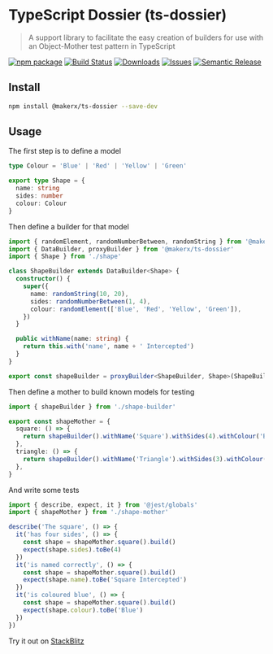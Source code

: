 # TypeScript Dossier (ts-dossier)

> A support library to facilitate the easy creation of builders for use with an Object-Mother test pattern in TypeScript

[![npm package][npm-img]][npm-url]
[![Build Status][build-img]][build-url]
[![Downloads][downloads-img]][downloads-url]
[![Issues][issues-img]][issues-url]
[![Semantic Release][semantic-release-img]][semantic-release-url]

## Install

```bash
npm install @makerx/ts-dossier --save-dev
```

## Usage

The first step is to define a model

```ts
type Colour = 'Blue' | 'Red' | 'Yellow' | 'Green'

export type Shape = {
  name: string
  sides: number
  colour: Colour
}
```

Then define a builder for that model

```ts
import { randomElement, randomNumberBetween, randomString } from '@makerx/ts-dossier'
import { DataBuilder, proxyBuilder } from '@makerx/ts-dossier'
import { Shape } from './shape'

class ShapeBuilder extends DataBuilder<Shape> {
  constructor() {
    super({
      name: randomString(10, 20),
      sides: randomNumberBetween(1, 4),
      colour: randomElement(['Blue', 'Red', 'Yellow', 'Green']),
    })
  }

  public withName(name: string) {
    return this.with('name', name + ' Intercepted')
  }
}

export const shapeBuilder = proxyBuilder<ShapeBuilder, Shape>(ShapeBuilder)
```

Then define a mother to build known models for testing

```ts
import { shapeBuilder } from './shape-builder'

export const shapeMother = {
  square: () => {
    return shapeBuilder().withName('Square').withSides(4).withColour('Blue')
  },
  triangle: () => {
    return shapeBuilder().withName('Triangle').withSides(3).withColour('Green')
  },
}
```

And write some tests

```ts
import { describe, expect, it } from '@jest/globals'
import { shapeMother } from './shape-mother'

describe('The square', () => {
  it('has four sides', () => {
    const shape = shapeMother.square().build()
    expect(shape.sides).toBe(4)
  })
  it('is named correctly', () => {
    const shape = shapeMother.square().build()
    expect(shape.name).toBe('Square Intercepted')
  })
  it('is coloured blue', () => {
    const shape = shapeMother.square().build()
    expect(shape.colour).toBe('Blue')
  })
})
```

Try it out on [StackBlitz](https://stackblitz.com/edit/node-au9p8x?file=shape.spec.ts)

[build-img]:https://github.com/MakerXStudio/ts-dossier/actions/workflows/release.yml/badge.svg
[build-url]:https://github.com/MakerXStudio/ts-dossier/actions/workflows/release.yml
[downloads-img]:https://img.shields.io/npm/dt/@MakerXStudio/ts-dossier
[downloads-url]:https://www.npmtrends.com/@makerx/ts-dossier
[npm-img]:https://img.shields.io/npm/v/@makerx/ts-dossier
[npm-url]:https://www.npmjs.com/package/@makerx/ts-dossier
[issues-img]:https://img.shields.io/github/issues/MakerXStudio/ts-dossier
[issues-url]:https://github.com/MakerXStudio/ts-dossier/issues
[semantic-release-img]:https://img.shields.io/badge/%20%20%F0%9F%93%A6%F0%9F%9A%80-semantic--release-e10079.svg
[semantic-release-url]:https://github.com/semantic-release/semantic-release
